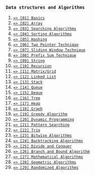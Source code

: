 ### `Data structures and Algorithms`

1. [`=> [01] Basics`](doc/01-basics.md)
2. [`=> [02] Array`](doc/02-array.md)
3. [`=> [03] Searching Algorithms`](doc/03-searching-algorithms.md)
4. [`=> [04] Sorting Algorithms`](doc/04-sorting-algorithms.md)
5. [`=> [05] Hashing`](doc/05-hashing.md)
6. [`=> [06] Two Pointer Technique`](doc/06-two-pointer-technique.md)
7. [`=> [07] Sliding Window Technique`](doc/07-sliding-window-technique.md)
8. [`=> [08] Prefix Sum Technique`](doc/08-prefix-sum-technique.md)
9. [`=> [09] String`](doc/09-string.md)
10. [`=> [10] Recursion`](doc/10-recursion.md)
11. [`=> [11] Matrix/Grid`](doc/11-matrix-grid.md)
12. [`=> [12] Linked List`](doc/12-linked-list.md)
13. [`=> [13] Stack`](doc/13-stack.md)
14. [`=> [14] Queue`](doc/14-queue.md)
15. [`=> [15] Deque`](doc/15-deque.md)
16. [`=> [16] Tree`](doc/16-tree.md)
17. [`=> [17] Heap`](doc/17-heap.md)
18. [`=> [18] Graph`](doc/18-graph.md)
19. [`=> [19] Greedy Algorithm`](doc/19-greedy-algorithm.md)
20. [`=> [20] Dynamic Programming`](doc/20-dynamic-programming.md)
21. [`=> [21] Pattern Searching`](doc/21-pattern-searching.md)
22. [`=> [22] Trie`](doc/22-trie.md)
23. [`=> [23] Bitwise Algorithms`](doc/23-bitwise-algorithms.md)
24. [`=> [24] Backtracking Algorithms`](doc/24-backtracking-algorithms.md)
25. [`=> [25] Divide and Conquer`](doc/25-divide-and-conquer.md)
26. [`=> [26] Branch and Bound Algorithm`](doc/26-branch-and-bound-algorithm.md)
27. [`=> [27] Mathematical Algorithms`](doc/27-mathematical-algorithms.md)
28. [`=> [28] Geometric Algorithms`](doc/28-geometric-algorithms.md)
29. [`=> [29] Randomized Algorithms`](doc/29-randomized-algorithms.md)
